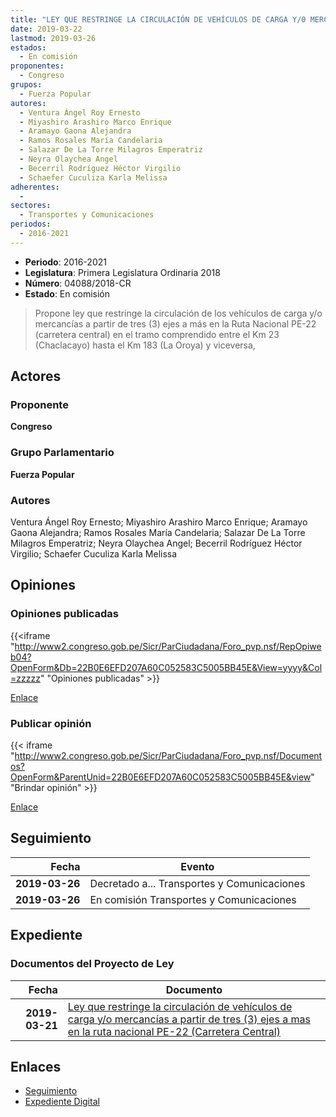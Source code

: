 ```yaml
---
title: "LEY QUE RESTRINGE LA CIRCULACIÓN DE VEHÍCULOS DE CARGA Y/0 MERCANCIAS A PARTIR DE TRES (3) EJES A MAS EN LA RUTA NACIONAL PE-22 (CARRETERA CENTRAL)"
date: 2019-03-22
lastmod: 2019-03-26
estados: 
  - En comisión
proponentes: 
  - Congreso
grupos: 
  - Fuerza Popular
autores: 
  - Ventura Ángel Roy Ernesto
  - Miyashiro Arashiro Marco Enrique
  - Aramayo Gaona Alejandra
  - Ramos Rosales María Candelaria
  - Salazar De La Torre Milagros Emperatriz
  - Neyra Olaychea Angel
  - Becerril Rodríguez Héctor Virgilio
  - Schaefer Cuculiza Karla Melissa
adherentes: 
  - 
sectores: 
  - Transportes y Comunicaciones
periodos: 
  - 2016-2021
---
```


- **Periodo**: 2016-2021
- **Legislatura**: Primera Legislatura Ordinaria 2018
- **Número**: 04088/2018-CR
- **Estado**: En comisión

> Propone ley que restringe la circulación de los vehículos de carga y/o mercancías a partir de tres (3) ejes a más en la Ruta Nacional PE-22 (carretera central) en el tramo comprendido entre el Km 23 (Chaclacayo) hasta el Km 183 (La Oroya) y viceversa,


## Actores

### Proponente

**Congreso**

### Grupo Parlamentario

**Fuerza Popular**

### Autores

Ventura Ángel Roy Ernesto; Miyashiro Arashiro Marco Enrique; Aramayo Gaona Alejandra; Ramos Rosales María Candelaria; Salazar De La Torre Milagros Emperatriz; Neyra Olaychea Angel; Becerril Rodríguez Héctor Virgilio; Schaefer Cuculiza Karla Melissa


## Opiniones

### Opiniones publicadas

{{<iframe "http://www2.congreso.gob.pe/Sicr/ParCiudadana/Foro_pvp.nsf/RepOpiweb04?OpenForm&Db=22B0E6EFD207A60C052583C5005BB45E&View=yyyy&Col=zzzzz" "Opiniones publicadas" >}}

[Enlace](http://www2.congreso.gob.pe/Sicr/ParCiudadana/Foro_pvp.nsf/RepOpiweb04?OpenForm&Db=22B0E6EFD207A60C052583C5005BB45E&View=yyyy&Col=zzzzz)
### Publicar opinión

{{< iframe "http://www2.congreso.gob.pe/Sicr/ParCiudadana/Foro_pvp.nsf/Documentos?OpenForm&ParentUnid=22B0E6EFD207A60C052583C5005BB45E&view" "Brindar opinión" >}}

[Enlace](http://www2.congreso.gob.pe/Sicr/ParCiudadana/Foro_pvp.nsf/Documentos?OpenForm&ParentUnid=22B0E6EFD207A60C052583C5005BB45E&view)

## Seguimiento

| Fecha | Evento |
|------:|--------|
| **2019-03-26** | Decretado a... Transportes y Comunicaciones|
| **2019-03-26** | En comisión Transportes y Comunicaciones|


## Expediente


### Documentos del Proyecto de Ley

| Fecha | Documento |
|------:|--------|
| **2019-03-21** | [Ley que restringe la circulación de vehículos de carga y/o mercancías a partir de tres (3) ejes a mas en la ruta nacional PE-22 (Carretera Central)](http://www.leyes.congreso.gob.pe/Documentos/2016_2021/Proyectos_de_Ley_y_de_Resoluciones_Legislativas/PL0408820190321.pdf) |

## Enlaces 

- [Seguimiento](http://www2.congreso.gob.pe/Sicr/TraDocEstProc/CLProLey2016.nsf/f7fff46988ca05b1052578e100829cc7/9dddc045fd3125e6052583c500551066?OpenDocument)
- [Expediente Digital](http://www2.congreso.gob.pe/Sicr/TraDocEstProc/CLProLey2016.nsf/f7fff46988ca05b1052578e100829cc7/9dddc045fd3125e6052583c500551066?OpenDocument&Click=05257FB7005EB655.eb71d0cf91d8294e05256cdf006b5706/$Body/0.1C6C)

